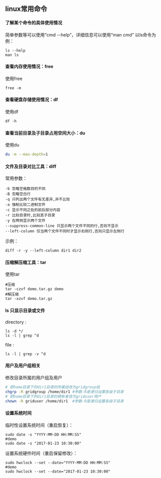 ## linux常用命令

#### 了解某个命令的具体使用情况
简单参数等可以使用“cmd --help”，详细信息可以使用“man cmd”
以ls命令为例：

```
ls --help
man ls
```

#### 查看内存使用情况：free
使用free
```
free -m
```

#### 查看硬盘存储使用情况：df

使用df
```
df -h
```

#### 查看当前目录及子目录占用空间大小：du

使用du

```bash
du -m --max-depth=1
```

#### 文件及目录对比工具：diff

常用参数：

```
-b 忽略空格数目的不同
-B 忽略空白行
-q 只列出两个文件有无差异,并不比较
-a 强制比较二进制文件
-c 显示不同之处的前后部分内容
-r 比较目录时,比较其子目录
-y 在两侧显示两个文件
--suppress-common-line 只显示两个文件不同的行,否则不显示
--left-column 仅当两个文件不同时才显示右侧行,否则只显示左侧行
```

示例：

```
diff -r -y --left-column dir1 dir2
```

#### 压缩解压缩工具：tar

使用tar

```shell
#压缩
tar -czvf demo.tar.gz demo
#解压缩
tar -xzvf demo.tar.gz
```

#### ls 只显示目录或文件

directory :

```shell
ls -d */
ls -l | grep ^d
```


file :

```shell
ls -l | grep -v ^d
```

#### 用户及用户组相关

修改目录所属的用户组及用户

```bash
# 把home目录下的dir1目录的所属组改为gridgroup组
chgrp -R gridgroup /home/dir1 #参数-R是递归设置各级子目录
# 把home目录下的dir1目录的拥有者改为griduser用户
chown -R griduser /home/dir1  #参数-R是递归设置各级子目录
```

#### 设置系统时间

临时性设置系统时间（重启恢复）：

```shell
sudo date -s "YYYY-MM-DD HH:MM:SS"
#demo
sudo date -s "2017-01-23 10:30:00"
```

设置系统硬件时间（重启保留修改）：

```shell
sudo hwclock --set --date="YYYY-MM-DD HH:MM:SS"
#demo
sudo hwclock --set --date="2017-01-23 10:30:00"
```

